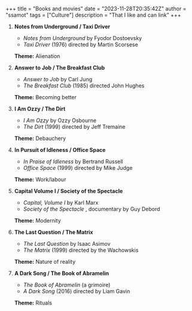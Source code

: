 +++
title = "Books and movies"
date = "2023-11-28T20:35:42Z"
author = "ssamot"
tags = ["Culture"]
description = "That I like and can link"
+++


1. **Notes from Underground / Taxi Driver**
   - *Notes from Underground* by Fyodor Dostoevsky
   - *Taxi Driver* (1976) directed by Martin Scorsese

   **Theme:** Alienation

2. **Answer to Job / The Breakfast Club**
   - *Answer to Job* by Carl Jung
   - *The Breakfast Club* (1985) directed John Hughes

   **Theme:** Becoming better

3. **I Am Ozzy / The Dirt**
   - *I Am Ozzy* by Ozzy Osbourne
   - *The Dirt* (1999) directed by Jeff Tremaine

   **Theme:** Debauchery

4. **In Pursuit of Idleness / Office Space**
   - *In Praise of Idleness* by Bertrand Russell
   - *Office Space* (1999) directed by Mike Judge

   **Theme:** Work/labour

5. **Capital Volume I / Society of the Spectacle**
   - *Capital, Volume I* by Karl Marx
   - *Society of the Spectacle* , documentary by Guy Debord

   **Theme:** Modernity

6. **The Last Question / The Matrix**
   - *The Last Question* by Isaac Asimov
   - *The Matrix* (1999) directed by the Wachowskis

   **Theme:** Nature of reality
  
7. **A Dark Song / The Book of Abramelin**
   - *The Book of Abramelin* (a grimoire)
   - *A Dark Song* (2016) directed by Liam Gavin

   **Theme:** Rituals
